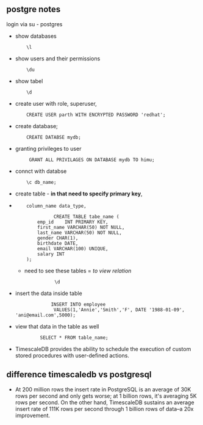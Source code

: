 ## postgre notes
login via su - postgres
- show databases

          \l
- show users and their permissions

          \du
          
          
- show tabel

          \d
          
- create user with role, superuser, 
          
          CREATE USER parth WITH ENCRYPTED PASSWORD 'redhat';


- create database;

          CREATE DATABSE mydb;
          
- granting privileges to user

           GRANT ALL PRIVILAGES ON DATABASE mydb TO himu;

-  connct with databse

           \c db_name;
           
           
-  create table - **in that need to specify primary key**, 
-         column_name data_type,

                    CREATE TABLE tabe_name (
              emp_id 	INT PRIMARY KEY,
              first_name VARCHAR(50) NOT NULL,
              last_name VARCHAR(50) NOT NULL,
              gender CHAR(1),
              birthdate DATE,
              email VARCHAR(100) UNIQUE,
              salary INT
          );
          
          
  - need to see these tables = *to view relation*
                  
                   \d
     
- insert the data inside table
                   
                   INSERT INTO employee
                    VALUES(1,'Annie','Smith','F', DATE '1988-01-09', 'ani@email.com',5000);
                    
- view that data in the table as well

               SELECT * FROM table_name;
               
               
- TimescaleDB provides the ability to schedule the execution of custom stored procedures with user-defined actions. 
    
    
 ## difference timescaledb vs postgresql
 
 - At 200 million rows the insert rate in PostgreSQL is an average of 30K rows per second and only gets worse; at 1 billion rows, it's averaging 5K rows per second. On the other hand, TimescaleDB sustains an average insert rate of 111K rows per second through 1 billion rows of data–a 20x improvement.
 
                     
                    
                    
